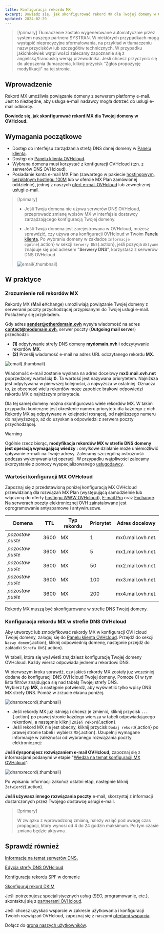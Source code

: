 ```yaml
---
title: Konfiguracja rekordu MX
excerpt: Dowiedz się, jak skonfigurować rekord MX dla Twojej domeny w OVHcloud
updated: 2024-02-29
---
```


> [!primary]
> Tłumaczenie zostało wygenerowane automatycznie przez system naszego partnera SYSTRAN. W niektórych przypadkach mogą wystąpić nieprecyzyjne sformułowania, na przykład w tłumaczeniu nazw przycisków lub szczegółów technicznych. W przypadku jakichkolwiek wątpliwości zalecamy zapoznanie się z angielską/francuską wersją przewodnika. Jeśli chcesz przyczynić się do ulepszenia tłumaczenia, kliknij przycisk “Zgłoś propozycję modyfikacji” na tej stronie.
>

## Wprowadzenie

Rekord MX umożliwia powiązanie domeny z serwerem platformy e-mail. Jest to niezbędne, aby usługa e-mail nadawcy mogła dotrzeć do usługi e-mail odbiorcy.

**Dowiedz się, jak skonfigurować rekord MX dla Twojej domeny w OVHcloud.**

## Wymagania początkowe

- Dostęp do interfejsu zarządzania strefą DNS danej domeny w [Panelu klienta](/links/manager).
- Dostęp do [Panelu klienta OVHcloud](/links/manager).
- Wybrana domena musi korzystać z konfiguracji OVHcloud (tzn. z serwerów DNS OVHcloud).
- Posiadanie konta e-mail MX Plan (zawartego w pakiecie [hostingowym](/links/web/hosting), [bezpłatnym hostingu 100M](/links/web/domains-free-hosting) lub w ofercie MX Plan zamówionej oddzielnie), jednej z naszych [ofert e-mail OVHcloud](/links/web/emails) lub zewnętrznej usługi e-mail.

> [!primary]
>
> - Jeśli Twoja domena nie używa serwerów DNS OVHcloud, przeprowadź zmianę wpisów MX w interfejsie dostawcy zarządzającego konfiguracją Twojej domeny.
>
> - Jeśli Twoja domena jest zarejestrowana w OVHcloud, możesz sprawdzić, czy używa ona konfiguracji OVHcloud w Twoim [Panelu klienta](/links/manager). Po wybraniu domeny w zakładce `Informacje ogólne`{.action} w sekcji `Serwery DNS`{.action}, jeśli pozycja `Aktywne` znajduje się pod adresem "**Serwery DNS**", korzystasz z serwerów DNS OVHcloud.
>
> ![email](/pages/assets/screens/control_panel/product-selection/web-cloud/domain-dns/general-information/dns-servers-enabled.png){.thumbnail}

## W praktyce

### Zrozumienie roli rekordów MX 

Rekordy MX (**M**ail **e**Xchange) umożliwiają powiązanie Twojej domeny z serwerami poczty przychodzącej przypisanymi do Twojej usługi e-mail. Posłużemy się przykładem.

Gdy adres **sender@otherdomain.ovh** wysyła wiadomość na adres **contact@modomain.ovh**, serwer poczty (**Outgoing mail server**) przechodzi:

- **(1)** odpytywanie strefy DNS domeny **mydomain.ovh** i odczytywanie rekordów **MX**.
- **(2)** Prześlij wiadomość e-mail na adres URL odczytanego rekordu **MX**.

![email](/pages/assets/schemas/dns/mx-dns-resolution.png){.thumbnail}

Wiadomość e-mail zostanie wysłana na adres docelowy **mx0.mail.ovh.net** poprzedzony wartością **0**. Ta wartość jest nazywana priorytetem. Najniższa jest odpytywana w pierwszej kolejności, a najwyższa w ostatniej. Oznacza to, że obecność wielu rekordów może zapobiec brakowi odpowiedzi rekordu MX o najniższym priorytecie.

Dla tej samej domeny można skonfigurować wiele rekordów MX. W takim przypadku konieczne jest określenie numeru priorytetu dla każdego z nich. Rekordy MX są odpytywane w kolejności rosnącej, od najniższego numeru do najwyższego, aż do uzyskania odpowiedzi z serwera poczty przychodzącej.

> [!warning]
>
> Ogólnie rzecz biorąc, **modyfikacja rekordów MX w strefie DNS domeny jest operacją wymagającą wiedzy** : omyłkowe działanie może uniemożliwić spływanie e-maili na Twoje adresy. Zalecamy szczególną ostrożność podczas wykonywania tej operacji.
> W przypadku wątpliwości zalecamy skorzystanie z pomocy wyspecjalizowanego [usługodawcy](/links/partner).

### Wartości konfiguracji MX OVHcloud <a name="mxovhcloud"></a>

Zapoznaj się z przedstawioną poniżej konfiguracją MX OVHcloud przewidzianą dla rozwiązań MX Plan (występującą samodzielnie lub włączoną do oferty [hostingu WWW OVHcloud](/links/web/hosting)), [E-mail Pro](/links/web/email-pro) oraz [Exchange](/links/web/emails). Na serwerach poczty elektronicznej OVH zainstalowane jest oprogramowanie antyspamowe i antywirusowe.

|Domena|TTL|Typ rekordu|Priorytet|Adres docelowy|
|---|---|---|---|---|
|*pozostaw puste*|3600|MX|1|mx0.mail.ovh.net.|
|*pozostaw puste*|3600|MX|5|mx1.mail.ovh.net.|
|*pozostaw puste*|3600|MX|50|mx2.mail.ovh.net.|
|*pozostaw puste*|3600|MX|100|mx3.mail.ovh.net.|
|*pozostaw puste*|3600|MX|200|mx4.mail.ovh.net.|

Rekordy MX muszą być skonfigurowane w strefie DNS Twojej domeny.

### Konfiguracja rekordu MX w strefie DNS OVHcloud

Aby utworzyć lub zmodyfikować rekordy MX w konfiguracji OVHcloud Twojej domeny, zaloguj się do [Panelu klienta OVHcloud](/links/manager). Przejdź do sekcji `Nazwy domen`{.action}, kliknij odpowiednią domenę, następnie przejdź do zakładki `Strefa DNS`{.action}.

W tabeli, która się wyświetli znajdziesz konfigurację Twojej domeny OVHcloud. Każdy wiersz odpowiada jednemu rekordowi DNS.

W pierwszym kroku sprawdź, czy jakieś rekordy MX zostały już wcześniej dodane do konfiguracji DNS OVHcloud Twojej domeny. Pomoże Ci w tym lista filtrów znajdująca się nad tabelą Twojej strefy DNS.<br>
Wybierz typ **MX**, a następnie potwierdź, aby wyświetlić tylko wpisy DNS MX strefy DNS. Pomóż w zrzucie ekranu poniżej.

![dnsmxrecord](/pages/assets/screens/control_panel/product-selection/web-cloud/domain-dns/dns-zone/mx-entries-research.png){.thumbnail}

- Jeśli rekordy MX już istnieją i chcesz je zmienić, kliknij przycisk `...`{.action} po prawej stronie każdego wiersza w tabeli odpowiadającego rekordowi, a następnie kliknij `Zmień rekord`{.action}.
- Jeśli rekord MX nie jest obecny, kliknij przycisk `Dodaj rekord`{.action} po prawej stronie tabeli i wybierz `MX`{.action}. Uzupełnij wymagane informacje w zależności od wybranego rozwiązania poczty elektronicznej:

**Jeśli dysponujesz rozwiązaniem e-mail OVHcloud**, zapoznaj się z informacjami podanymi w etapie "[Wiedza na temat konfiguracji MX OVHcloud](#mxovhcloud)".

![dnsmxrecord](/pages/assets/screens/control_panel/product-selection/web-cloud/domain-dns/dns-zone/modify-a-dns-zone-record-mx-step-1.png){.thumbnail}

Po wpisaniu informacji zakończ ostatni etap, następnie kliknij `Zatwierdź`{.action}.

**Jeśli używasz innego rozwiązania poczty** e-mail, skorzystaj z informacji dostarczonych przez Twojego dostawcę usługi e-mail.

> [!primary]
>
> W związku z wprowadzoną zmianą, należy wziąć pod uwagę czas propagacji, który wynosi od 4 do 24 godzin maksimum. Po tym czasie zmiana będzie aktywna.
>

## Sprawdź również

[Informacje na temat serwerów DNS.](/pages/web_cloud/domains/dns_server_general_information)

[Edycja strefy DNS OVHcloud](/pages/web_cloud/domains/dns_zone_edit)

[Konfiguracja rekordu SPF w domenie](/pages/web_cloud/domains/dns_zone_spf)

[Skonfiguruj rekord DKIM](/pages/web_cloud/domains/dns_zone_dkim)

Jeśli potrzebujesz specjalistycznych usług (SEO, programowanie, etc.), skontaktuj się z [partnerami OVHcloud](/links/partner).

Jeśli chcesz uzyskać wsparcie w zakresie użytkowania i konfiguracji Twoich rozwiązań OVHcloud, zapoznaj się z naszymi [ofertami wsparcia](/links/support).

Dołącz do [grona naszych użytkowników](/links/community).